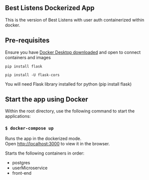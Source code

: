 ## Best Listens Dockerized App

This is the version of Best Listens with user auth containerized within docker.

## Pre-requisites

Ensure you have [Docker Desktop downloaded](https://docs.docker.com/compose/install/#:~:text=Scenario%20one%3A%20Install%20Docker%20Desktop,Linux) and open to connect containers and images

`pip install flask`

`pip install -U flask-cors`

You will need Flask library installed for python (pip install flask)

## Start the app using Docker
Within the root directory, use the following command to start the applications:

### `$ docker-compose up`

Runs the app in the dockerized mode.<br />
Open [http://localhost:3000](http://localhost:3000) to view it in the browser.

Starts the following containers in order:
- postgres
- userMicroservice
- front-end
